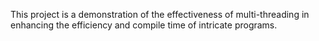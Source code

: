 This project is a demonstration of the effectiveness of multi-threading in enhancing the efficiency and compile time of intricate programs.
